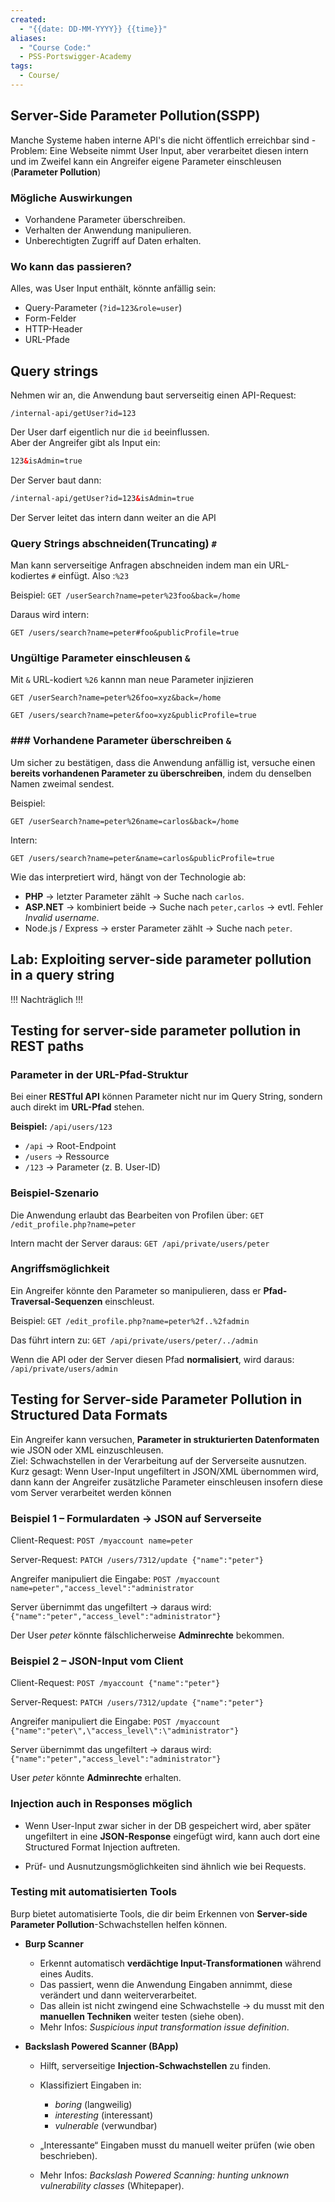 ```yaml
---
created:
  - "{{date: DD-MM-YYYY}} {{time}}"
aliases:
  - "Course Code:"
  - PSS-Portswigger-Academy
tags:
  - Course/
---
```

## Server-Side Parameter Pollution(SSPP)

Manche Systeme haben interne API's die nicht öffentlich erreichbar sind - 
Problem: Eine Webseite nimmt User Input, aber verarbeitet diesen intern und im Zweifel kann ein Angreifer eigene Parameter einschleusen (**Parameter Pollution**)
### Mögliche Auswirkungen
- Vorhandene Parameter überschreiben.
- Verhalten der Anwendung manipulieren.
- Unberechtigten Zugriff auf Daten erhalten.
    
### Wo kann das passieren?
Alles, was User Input enthält, könnte anfällig sein:
- Query-Parameter (`?id=123&role=user`)
- Form-Felder
- HTTP-Header
- URL-Pfade


## Query strings
Nehmen wir an, die Anwendung baut serverseitig einen API-Request:

`/internal-api/getUser?id=123`

Der User darf eigentlich nur die `id` beeinflussen.  
Aber der Angreifer gibt als Input ein:

```html
123&isAdmin=true
```

Der Server baut dann:

```html
/internal-api/getUser?id=123&isAdmin=true
```

Der Server leitet das intern dann weiter an die API


### Query Strings abschneiden(Truncating) `#`

Man kann serverseitige Anfragen abschneiden indem man ein URL-kodiertes `#` einfügt. Also :`%23`

Beispiel:
`GET /userSearch?name=peter%23foo&back=/home`

Daraus wird intern:

`GET /users/search?name=peter#foo&publicProfile=true`


### Ungültige Parameter einschleusen `&`

Mit `&` URL-kodiert `%26` kannn man neue Parameter injizieren

```
GET /userSearch?name=peter%26foo=xyz&back=/home
```

```
GET /users/search?name=peter&foo=xyz&publicProfile=true
```


### ### Vorhandene Parameter überschreiben `&`

Um sicher zu bestätigen, dass die Anwendung anfällig ist, versuche einen **bereits vorhandenen Parameter zu überschreiben**, indem du denselben Namen zweimal sendest.

Beispiel:

`GET /userSearch?name=peter%26name=carlos&back=/home`

Intern:

`GET /users/search?name=peter&name=carlos&publicProfile=true`

Wie das interpretiert wird, hängt von der Technologie ab:

- **PHP** → letzter Parameter zählt → Suche nach `carlos`.
- **ASP.NET** → kombiniert beide → Suche nach `peter,carlos` → evtl. Fehler _Invalid username_.
- Node.js / Express → erster Parameter zählt → Suche nach `peter`.

## Lab: Exploiting server-side parameter pollution in a query string

!!! Nachträglich !!!


## Testing for server-side parameter pollution in REST paths

### Parameter in der URL-Pfad-Struktur

Bei einer **RESTful API** können Parameter nicht nur im Query String, sondern auch direkt im **URL-Pfad** stehen.

**Beispiel:**
`/api/users/123`
- `/api` → Root-Endpoint
- `/users` → Ressource
- `/123` → Parameter (z. B. User-ID)
    
### Beispiel-Szenario
Die Anwendung erlaubt das Bearbeiten von Profilen über:
`GET /edit_profile.php?name=peter`

Intern macht der Server daraus:
`GET /api/private/users/peter`
### Angriffsmöglichkeit

Ein Angreifer könnte den Parameter so manipulieren, dass er **Pfad-Traversal-Sequenzen** einschleust.

Beispiel:
`GET /edit_profile.php?name=peter%2f..%2fadmin`

Das führt intern zu:
`GET /api/private/users/peter/../admin`

Wenn die API oder der Server diesen Pfad **normalisiert**, wird daraus:
`/api/private/users/admin`

## Testing for Server-side Parameter Pollution in Structured Data Formats

Ein Angreifer kann versuchen, **Parameter in strukturierten Datenformaten** wie JSON oder XML einzuschleusen.  
Ziel: Schwachstellen in der Verarbeitung auf der Serverseite ausnutzen.
Kurz gesagt: Wenn User-Input ungefiltert in JSON/XML übernommen wird, dann kann der Angreifer zusätzliche Parameter einschleusen insofern diese vom Server verarbeitet werden können

### Beispiel 1 – Formulardaten → JSON auf Serverseite

Client-Request:
`POST /myaccount name=peter`

Server-Request:
`PATCH /users/7312/update {"name":"peter"}`

Angreifer manipuliert die Eingabe:
`POST /myaccount name=peter","access_level":"administrator`

Server übernimmt das ungefiltert → daraus wird:
`{"name":"peter","access_level":"administrator"}`

Der User _peter_ könnte fälschlicherweise **Adminrechte** bekommen.
### Beispiel 2 – JSON-Input vom Client

Client-Request:
`POST /myaccount {"name":"peter"}`

Server-Request:
`PATCH /users/7312/update {"name":"peter"}`

Angreifer manipuliert die Eingabe:
`POST /myaccount {"name":"peter\",\"access_level\":\"administrator"}`

Server übernimmt das ungefiltert → daraus wird:
`{"name":"peter","access_level":"administrator"}`

User _peter_ könnte **Adminrechte** erhalten.
### Injection auch in Responses möglich

- Wenn User-Input zwar sicher in der DB gespeichert wird, aber später ungefiltert in eine **JSON-Response** eingefügt wird, kann auch dort eine Structured Format Injection auftreten.
    
- Prüf- und Ausnutzungsmöglichkeiten sind ähnlich wie bei Requests.


### Testing mit automatisierten Tools
Burp bietet automatisierte Tools, die dir beim Erkennen von **Server-side Parameter Pollution**-Schwachstellen helfen können.

- **Burp Scanner**
    - Erkennt automatisch **verdächtige Input-Transformationen** während eines Audits.
    - Das passiert, wenn die Anwendung Eingaben annimmt, diese verändert und dann weiterverarbeitet.
    - Das allein ist nicht zwingend eine Schwachstelle → du musst mit den **manuellen Techniken** weiter testen (siehe oben).
    - Mehr Infos: _Suspicious input transformation issue definition_.
        
- **Backslash Powered Scanner (BApp)**
    - Hilft, serverseitige **Injection-Schwachstellen** zu finden.
    - Klassifiziert Eingaben in:
        - _boring_ (langweilig)
        - _interesting_ (interessant)
        - _vulnerable_ (verwundbar)
            
    - „Interessante“ Eingaben musst du manuell weiter prüfen (wie oben beschrieben).
    - Mehr Infos: _Backslash Powered Scanning: hunting unknown vulnerability classes_ (Whitepaper).